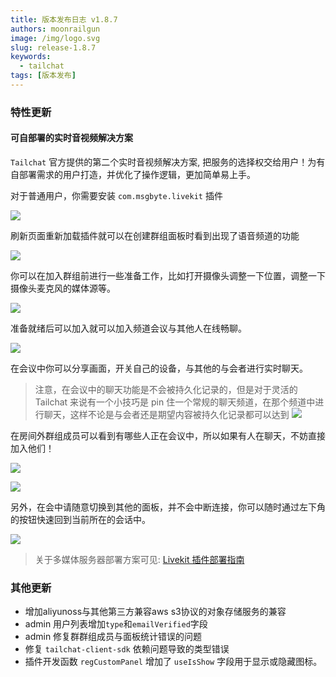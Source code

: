 ```yaml
---
title: 版本发布日志 v1.8.7
authors: moonrailgun
image: /img/logo.svg
slug: release-1.8.7
keywords:
  - tailchat
tags: [版本发布]
---
```


### 特性更新

#### 可自部署的实时音视频解决方案

`Tailchat` 官方提供的第二个实时音视频解决方案, 把服务的选择权交给用户！为有自部署需求的用户打造，并优化了操作逻辑，更加简单易上手。

对于普通用户，你需要安装 `com.msgbyte.livekit` 插件

![](/img/blog/release-note/v1.8.7/1.png)


刷新页面重新加载插件就可以在创建群组面板时看到出现了语音频道的功能

![](/img/blog/release-note/v1.8.7/2.png)

你可以在加入群组前进行一些准备工作，比如打开摄像头调整一下位置，调整一下摄像头麦克风的媒体源等。

![](/img/blog/release-note/v1.8.7/3.png)

准备就绪后可以加入就可以加入频道会议与其他人在线畅聊。

![](/img/blog/release-note/v1.8.7/4.png)

在会议中你可以分享画面，开关自己的设备，与其他的与会者进行实时聊天。

> 注意，在会议中的聊天功能是不会被持久化记录的，但是对于灵活的 Tailchat 来说有一个小技巧是 pin 住一个常规的聊天频道，在那个频道中进行聊天，这样不论是与会者还是期望内容被持久化记录都可以达到
> ![](/img/blog/release-note/v1.8.7/5.png)

在房间外群组成员可以看到有哪些人正在会议中，所以如果有人在聊天，不妨直接加入他们！

![](/img/blog/release-note/v1.8.7/6.png)

![](/img/blog/release-note/v1.8.7/7.png)

另外，在会中请随意切换到其他的面板，并不会中断连接，你可以随时通过左下角的按钮快速回到当前所在的会话中。

![](/img/blog/release-note/v1.8.7/8.png)


> 关于多媒体服务器部署方案可见: [Livekit 插件部署指南](/docs/meeting/livekit)

### 其他更新

- 增加aliyunoss与其他第三方兼容aws s3协议的对象存储服务的兼容
- admin 用户列表增加`type`和`emailVerified`字段
- admin 修复群群组成员与面板统计错误的问题
- 修复 `tailchat-client-sdk` 依赖问题导致的类型错误
- 插件开发函数 `regCustomPanel` 增加了 `useIsShow` 字段用于显示或隐藏图标。
